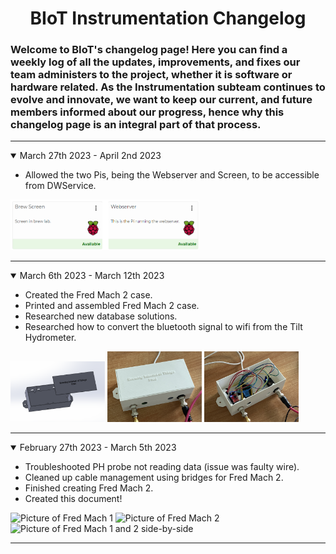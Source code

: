 <h1 align="center">BIoT Instrumentation Changelog</h1>

<h3>Welcome to BIoT's changelog page! Here you can find a weekly log of all the updates, improvements, and fixes our team administers to the project, whether it is software or hardware related. As the Instrumentation subteam continues to evolve and innovate, we want to keep our current, and future members informed about our progress, hence why this changelog page is an integral part of that process.</h3>

---
 
 <details open>
  <summary>March 27th 2023 - April 2nd 2023</summary>
 
  - Allowed the two Pis, being the Webserver and Screen, to be accessible from DWService.
 <img src="/images/april2pic1.png" width="60%" alt="Image of Agents in DWService" />
</details>
 
---

<details open>
  <summary>March 6th 2023 - March 12th 2023</summary>
 
  - Created the Fred Mach 2 case.
  - Printed and assembled Fred Mach 2 case.
  - Researched new database solutions.
  - Researched how to convert the bluetooth signal to wifi from the Tilt Hydrometer.
 <img src="/images/march6pic1.png" width="30%" alt="CAD image of Fred Mach 2 Case" />
 <img src="/images/march12pic1.jpg" width="30%" alt="Picture of Fred Mach 2 Case with the cover closed" />
 <img src="/images/march12pic2.jpg" width="30%" alt="Picture of Fred Mach 2 Case with the cover open" />
</details>

---
<details open>
  <summary>February 27th 2023 - March 5th 2023</summary>
  
  - Troubleshooted PH probe not reading data (issue was faulty wire).
  - Cleaned up cable management using bridges for Fred Mach 2.
  - Finished creating Fred Mach 2.
  - Created this document!
  
  <img src="https://github.com/frehlid/BIOT-Instrumentation/blob/bfb30a5cc2a246063020bde5ef7a10abdf326e2c/images/march5pic1.jpg" width="30%" alt="Picture of Fred Mach 1" />
  
  <img src="https://github.com/frehlid/BIOT-Instrumentation/blob/bfb30a5cc2a246063020bde5ef7a10abdf326e2c/images/march5pic2.jpg" width="30%" alt="Picture of Fred Mach 2" /> 
  
  <img src="https://github.com/frehlid/BIOT-Instrumentation/blob/bfb30a5cc2a246063020bde5ef7a10abdf326e2c/images/march5pic3.jpg" width="30%" alt="Picture of Fred Mach 1 and 2 side-by-side" />
  
</details>

---

<!--

<details open>
  <summary>Date From - Date To</summary>
  
  - Thing1
  - Thing2

  <img width="30%" alt="" src="" />
  
</details>

-->
